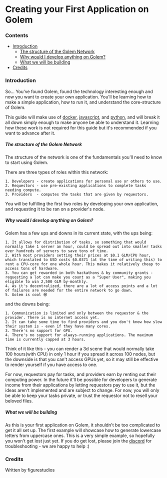 # Creating your First Application on Golem

### Contents

- [Introduction](#introduction)
  - [The structure of the Golem Network](#the-structure-of-the-golem-network)
  - [Why would I develop anything on Golem?](#why-would-i-develop-anything-on-golem)
  - [What we will be building](#what-we-will-be-building)
- [Credits](#credits)

### Introduction
So... You've found Golem, found the technology interesting enough and now you want to create your own application. You'll be learning how to make a simple application, how to run it, and understand the core-structure of Golem.

This guide will make use of [docker](https://www.docker.com/), [javascript](https://www.javascript.com/), and [python](https://www.python.org/), and will break it all down simply enough to make anyone be able to understand it. Learning how these work is not required for this guide but it's recommended if you want to advance after it.

##### The structure of the Golem Network
The structure of the network is one of the fundamentals you'll need to know to start using Golem. 

There are three types of roles within this network:
```
1. Developers - create applications for personal use or others to use.
2. Requestors - use pre-existing applications to complete tasks needing compute.
3. Providers  - computes the tasks that are given by requestors.
```
You will be fulfilling the first two roles by developing your own application, and requesting it to be ran on a provider's node.

##### Why would I develop anything on Golem?

Golem has a few ups and downs in its current state, with the ups being:
```
1. It allows for distribution of tasks, so something that would normally take 1 server an hour, could be spread out into smaller tasks over hundreds of servers to save tons of time.
2. With most providers setting their prices at $0.1 GLM/CPU hour, which translated to USD costs $0.0371 (at the time of writing this) to rent a CPU-core for one whole hour. This makes it relatively cheap to access tons of hardware.
3. You can get rewarded in both hackathons & by community grants - requesting a lot can make you count as a "Super User", making you eligible to win 2,500 GLM by-monthly.
4. As it's decentralized, there are a lot of access points and a lot of failures are needed for the entire network to go down.
5. Golem is cool 😎
```
and the downs being:
```
1. Communication is limited and only between the requestor & the provider. There is no internet access yet.
2. It can take some time to find providers and you don't know how slow their system is - even if they have many cores.
3. There's no support for GPU.
4. There's no support for always-running applications. The maximum time is currently capped at 3 hours.
```
Think of it like this - you can render a 3d scene that would normally take 100 hours(with CPU) in only 1 hour if you spread it across 100 nodes, but the downside is that you can't access GPUs yet, so it may still be effective to render yourself if you have access to one.

For now, requestors pay for tasks, and providers earn by renting out their computing power. In the future it'll be possible for developers to generate income from their applications by letting requestors pay to use it, but the ideas aren't implemented and are subject to change. For now, you will only be able to keep your tasks private, or trust the requestor not to resell your beloved files.

##### What we will be building
As this is your first application on Golem, it shouldn't be too complicated to get it all set up. The first example will showcase how to generate lowercase letters from uppercase ones. This is a very simple example, so hopefully you won't get lost just yet. If you do get lost, please join the [discord](https://chat.golem.network) for troubleshooting - we are happy to help :)

### Credits
Written by figurestudios

